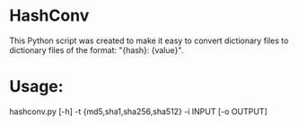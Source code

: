 # HashConv
This Python script was created to make it easy to convert dictionary files to dictionary files of the format: "{hash}: {value}".

# Usage: 
hashconv.py [-h] -t {md5,sha1,sha256,sha512} -i INPUT [-o OUTPUT]
